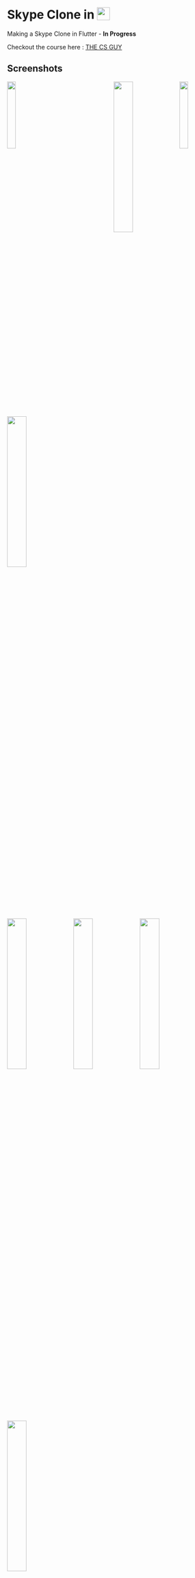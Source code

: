 # Skype Clone in <img src='http://sovitpoudel.com.np/wp-content/uploads/2019/01/flutter.png' height='30' width='30' align='top'>

Making a Skype Clone in Flutter - **In Progress**

Checkout the course here : [THE CS GUY](https://youtu.be/01PUYvVoLa8)

## Screenshots
<img src='https://raw.githubusercontent.com/Ronak99/Skype-Clone/screenshots/flutter_01.png' align='left' width='20%'>
<img src='https://raw.githubusercontent.com/Ronak99/Skype-Clone/screenshots/flutter_02.png' align='right' width='20%'>
<img src='https://raw.githubusercontent.com/Ronak99/Skype-Clone/screenshots/flutter_03.png' align='right' width='30%'>
<img src='https://raw.githubusercontent.com/Ronak99/Skype-Clone/screenshots/flutter_04.png' width='30%'>
<img src='https://raw.githubusercontent.com/Ronak99/Skype-Clone/screenshots/flutter_05.png' width='30%'>
<img src='https://raw.githubusercontent.com/Ronak99/Skype-Clone/screenshots/flutter_06.png' width='30%'>
<img src='https://raw.githubusercontent.com/Ronak99/Skype-Clone/screenshots/flutter_07.png' width='30%'>
<img src='https://raw.githubusercontent.com/Ronak99/Skype-Clone/screenshots/flutter_08.png' width='30%'>

## Project Structure

This project is going to be divided in several different branches. As I release a new video, the content related to that video will be committed to the branch with the same name as that of the video.

1. Firebase Integration Branch - [Video](https://youtu.be/P1riVXbCSAM)
